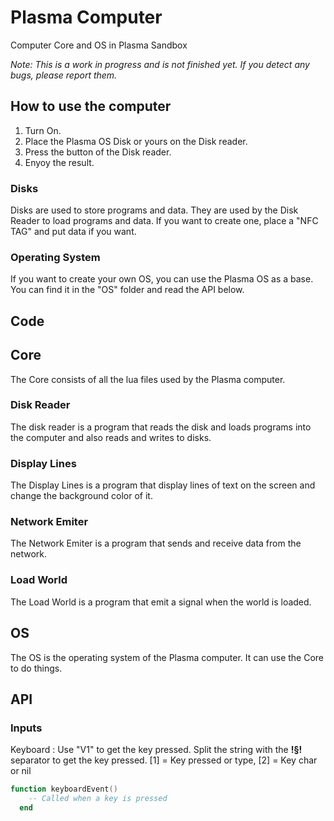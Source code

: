 # __Plasma Computer__

Computer Core and OS in Plasma Sandbox

_Note: This is a work in progress and is not finished yet. If you detect any bugs, please report them._

## How to use the computer

1. Turn On.
2. Place the Plasma OS Disk or yours on the Disk reader.
3. Press the button of the Disk reader.
4. Enyoy the result.

### Disks

Disks are used to store programs and data. They are used by the Disk Reader to load programs and data. If you want to create one, place a "NFC TAG" and put data if you want.

### Operating System

If you want to create your own OS, you can use the Plasma OS as a base. You can find it in the "OS" folder and read the API below.

## __Code__

## Core

The Core consists of all the lua files used by the Plasma computer.

### Disk Reader

The disk reader is a program that reads the disk and loads programs into the computer and also reads and writes to disks.

### Display Lines

The Display Lines is a program that display lines of text on the screen and change the background color of it.

### Network Emiter

The Network Emiter is a program that sends and receive data from the network.

### Load World

The Load World is a program that emit a signal when the world is loaded.

## OS

The OS is the operating system of the Plasma computer. It can use the Core to do things.

## __API__

### Inputs

Keyboard :
Use "V1" to get the key pressed.
Split the string with the __!§!__ separator to get the key pressed.
[1] = Key pressed or type, [2] = Key char or nil

```lua
function keyboardEvent()
    -- Called when a key is pressed
  end
```
  